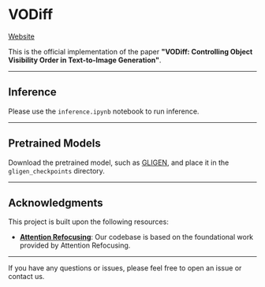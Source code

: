 # VODiff

[Website](https://vodiff.github.io)

This is the official implementation of the paper **"VODiff: Controlling Object Visibility Order in Text-to-Image Generation"**.

---

## Inference

Please use the `inference.ipynb` notebook to run inference.

---

## Pretrained Models

Download the pretrained model, such as [GLIGEN](https://huggingface.co/gligen/gligen-generation-text-box/blob/main/diffusion_pytorch_model.bin), and place it in the `gligen_checkpoints` directory.

---

## Acknowledgments

This project is built upon the following resources:

- [**Attention Refocusing**](https://github.com/Attention-Refocusing/attention-refocusing): Our codebase is based on the foundational work provided by Attention Refocusing.

---

If you have any questions or issues, please feel free to open an issue or contact us.
